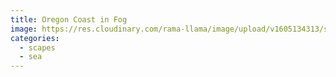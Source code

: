 ```yaml
---
title: Oregon Coast in Fog
image: https://res.cloudinary.com/rama-llama/image/upload/v1605134313/scapes-6_q7hxvl.jpg
categories:
  - scapes
  - sea
---
```

